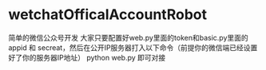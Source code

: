 # wetchatOfficalAccountRobot
简单的微信公众号开发
大家只要配置好web.py里面的token和basic.py里面的appid 和 secreat，然后在公开IP服务器打入以下命令（前提你的微信端已经设置好了你的服务器IP地址）
python web.py
即可对接

